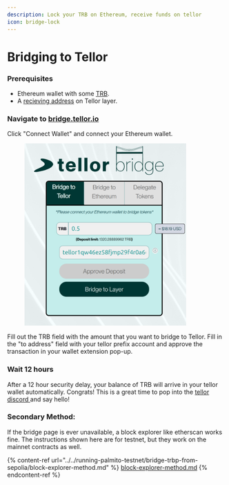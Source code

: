 ```yaml
---
description: Lock your TRB on Ethereum, receive funds on tellor
icon: bridge-lock
---
```


# Bridging to Tellor

### Prerequisites

* &#x20;Ethereum wallet with some [TRB](https://etherscan.io/token/0x88df592f8eb5d7bd38bfef7deb0fbc02cf3778a0?a=0x8cfc184c877154a8f9ffe0fe75649dbe5e2dbebf).
* A [recieving address](../manage-accounts.md) on Tellor layer.

### Navigate to [bridge.tellor.io](https://bridge.tellor.io/)

Click "Connect Wallet" and connect your Ethereum wallet.

<figure><img src="../../.gitbook/assets/Screenshot From 2025-08-04 12-14-18.png" alt="" width="375"><figcaption></figcaption></figure>

Fill out the TRB field with the amount that you want to bridge to Tellor. Fill in the "to address" field with your tellor prefix account and approve the transaction in your wallet extension pop-up.

### Wait 12 hours

After a 12 hour security delay, your balance of TRB will arrive in your tellor wallet automatically. Congrats! This is a great time to pop into the [tellor discord ](https://discord.gg/tellor)and say hello!

### Secondary Method:

If the bridge page is ever unavailable, a block explorer like etherscan works fine. The instructions shown here are for testnet, but they work on the mainnet contracts as well.

{% content-ref url="../../running-palmito-testnet/bridge-trbp-from-sepolia/block-explorer-method.md" %}
[block-explorer-method.md](../../running-palmito-testnet/bridge-trbp-from-sepolia/block-explorer-method.md)
{% endcontent-ref %}
